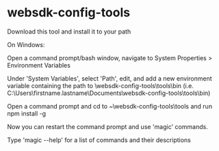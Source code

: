 # websdk-config-tools

Download this tool and install it to your path

On Windows:

Open a command prompt/bash window, navigate to System Properties > Environment Variables

Under 'System Variables', select 'Path', edit, and add a new environment variable containing the path to \websdk-config-tools\tools\bin
(i.e. C:\Users\firstname.lastname\Documents\websdk-config-tools\tools\bin)

Open a command prompt and cd to ~\websdk-config-tools\tools and run npm install -g 

Now you can restart the command prompt and use 'magic' commands. 

Type 'magic --help' for a list of commands and their descriptions 

